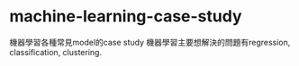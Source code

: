 # machine-learning-case-study
機器學習各種常見model的case study
機器學習主要想解決的問題有regression, classification, clustering.
